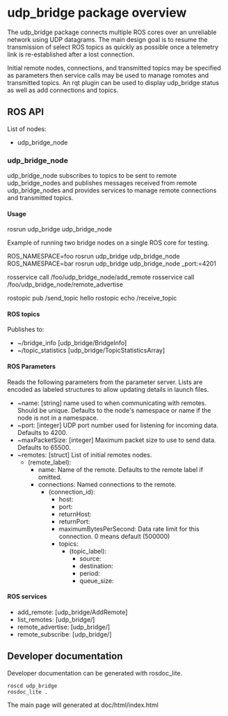 # udp_bridge package overview

The udp_bridge package connects multiple ROS cores over an unreliable network using UDP datagrams. The main design goal is to resume the transmission of select ROS topics as quickly as possible once a telemetry link is re-established after a lost connection.

Initial remote nodes, connections, and transmitted topics may be specified as parameters then service calls may be used to manage romotes and transmitted topics. An rqt plugin can be used to display udp_bridge status as well as add connections and topics.

## ROS API

List of nodes:

- udp_bridge_node

### udp_bridge_node

udp_bridge_node subscribes to topics to be sent to remote udp_bridge_nodes and publishes messages received from remote udp_bridge_nodes and provides services to manage remote connections and transmitted topics.

#### Usage

  rosrun udp_bridge udp_bridge_node

Example of running two bridge nodes on a single ROS core for testing.

  ROS_NAMESPACE=foo rosrun udp_bridge udp_bridge_node
  ROS_NAMESPACE=bar rosrun udp_bridge udp_bridge_node _port:=4201

  rosservice call /foo/udp_bridge_node/add_remote
  rosservice call /foo/udp_bridge_node/remote_advertise

  rostopic pub /send_topic hello
  rostopic echo /receive_topic

#### ROS topics

Publishes to:

- ~/bridge_info [udp_bridge/BridgeInfo]
- ~/topic_statistics [udp_bridge/TopicStatisticsArray]

#### ROS Parameters

Reads the following parameters from the parameter server. Lists are encoded as labeled structures to allow updating details in launch files.

- ~name: [string] name used to when communicating with remotes. Should be unique. Defaults to the node's namespace or name if the node is not in a namespace.
- ~port: [integer] UDP port number used for listening for incoming data. Defaults to 4200.
- ~maxPacketSize: [integer] Maximum packet size to use to send data. Defaults to 65500.
- ~remotes: [struct] List of initial remotes nodes.
  - (remote_label):
    - name: Name of the remote. Defaults to the remote label if omitted.
    - connections: Named connections to the remote.
      - (connection_id):
        - host:
        - port:
        - returnHost:
        - returnPort:
        - maximumBytesPerSecond: Data rate limit for this connection. 0 means default (500000)
        - topics:
          - (topic_label):
            - source:
            - destination:
            - period:
            - queue_size:

#### ROS services

- add_remote: [udp_bridge/AddRemote]
- list_remotes: [udp_bridge/]
- remote_advertise: [udp_bridge/]
- remote_subscribe: [udp_bridge/]

## Developer documentation

Developer documentation can be generated with rosdoc_lite.

    roscd udp_bridge
    rosdoc_lite .

The main page will generated at doc/html/index.html
